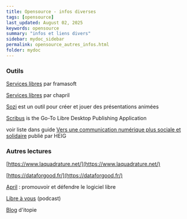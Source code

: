 ```yaml
---
title: Opensource - infos diverses
tags: [opensource]
last_updated: August 02, 2025
keywords: opensource
summary: "infos et liens divers"
sidebar: mydoc_sidebar
permalink: opensource_autres_infos.html
folder: mydoc
---
```


### Outils

[Services libres](https://degooglisons-internet.org/fr/) par framasoft

[Services libres](https://www.chapril.org/-services-.html) par chapril

[Sozi](https://sozi.baierouge.fr) est un outil pour créer et jouer des présentations animées

[Scribus](https://www.scribus.net/) is the Go-To Libre Desktop Publishing Application

voir liste dans guide [Vers une communication numérique plus sociale et solidaire](https://blog.comem.ch/wp-content/uploads/2020/08/guide_v2_print.pdf) publié par HEIG

### Autres lectures

[https://www.laquadrature.net/](https://www.laquadrature.net/)

[https://dataforgood.fr/](https://dataforgood.fr/)

[April](https://www.april.org/) : promouvoir et défendre le logiciel libre

[Libre à vous](https://www.libreavous.org/) (podcast)

[Blog](https://www.itopie.ch/actualites-ditopie/) d'itopie
